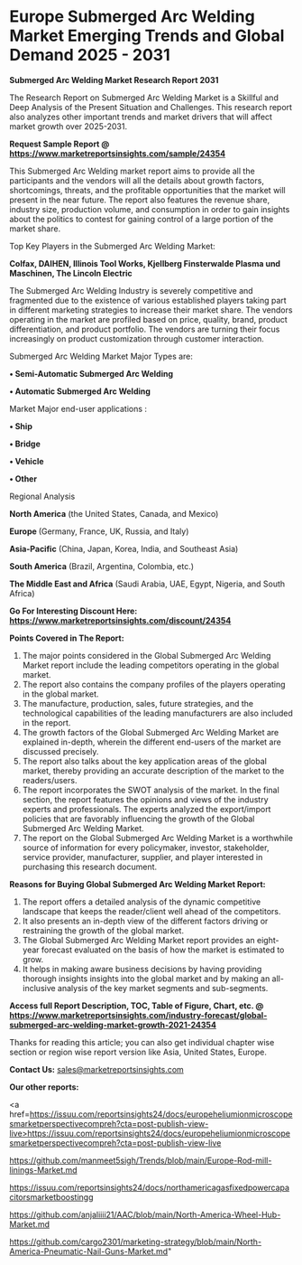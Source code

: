 # Europe Submerged Arc Welding Market Emerging Trends and Global Demand 2025 - 2031

<strong>Submerged Arc Welding Market Research Report 2031</strong>

The Research Report on Submerged Arc Welding Market is a Skillful and Deep Analysis of the Present Situation and Challenges. This research report also analyzes other important trends and market drivers that will affect market growth over 2025-2031.

<strong>Request Sample Report @ <a href=https://www.marketreportsinsights.com/sample/24354>https://www.marketreportsinsights.com/sample/24354</a></strong>

This Submerged Arc Welding market report aims to provide all the participants and the vendors will all the details about growth factors, shortcomings, threats, and the profitable opportunities that the market will present in the near future. The report also features the revenue share, industry size, production volume, and consumption in order to gain insights about the politics to contest for gaining control of a large portion of the market share.

Top Key Players in the Submerged Arc Welding Market:

<strong>Colfax, DAIHEN, Illinois Tool Works, Kjellberg Finsterwalde Plasma und Maschinen, The Lincoln Electric</strong>

The Submerged Arc Welding Industry is severely competitive and fragmented due to the existence of various established players taking part in different marketing strategies to increase their market share. The vendors operating in the market are profiled based on price, quality, brand, product differentiation, and product portfolio. The vendors are turning their focus increasingly on product customization through customer interaction.

Submerged Arc Welding Market Major Types are:

<strong>• Semi-Automatic Submerged Arc Welding

• Automatic Submerged Arc Welding</strong>

Market Major end-user applications :

<strong>• Ship

• Bridge

• Vehicle

• Other</strong>

Regional Analysis

</u><strong><b>North America</b></strong> (the United States, Canada, and Mexico)

<strong><b>Europe </b></strong>(Germany, France, UK, Russia, and Italy)

<strong><b>Asia-Pacific</b></strong> (China, Japan, Korea, India, and Southeast Asia)

<strong><b>South America</b></strong> (Brazil, Argentina, Colombia, etc.)

<strong><b>The Middle East and Africa</b></strong> (Saudi Arabia, UAE, Egypt, Nigeria, and South Africa)

<strong>Go For Interesting Discount Here: <a href=https://www.marketreportsinsights.com/discount/24354>https://www.marketreportsinsights.com/discount/24354</a></strong>

<strong>Points Covered in The Report:</strong>
<ol>
  <li>The major points considered in the Global Submerged Arc Welding Market report include the leading competitors operating in the global market.</li>
  <li>The report also contains the company profiles of the players operating in the global market.</li>
  <li>The manufacture, production, sales, future strategies, and the technological capabilities of the leading manufacturers are also included in the report.</li>
  <li>The growth factors of the Global Submerged Arc Welding Market are explained in-depth, wherein the different end-users of the market are discussed precisely.</li>
  <li>The report also talks about the key application areas of the global market, thereby providing an accurate description of the market to the readers/users.</li>
  <li>The report incorporates the SWOT analysis of the market. In the final section, the report features the opinions and views of the industry experts and professionals. The experts analyzed the export/import policies that are favorably influencing the growth of the Global Submerged Arc Welding Market.</li>
  <li>The report on the Global Submerged Arc Welding Market is a worthwhile source of information for every policymaker, investor, stakeholder, service provider, manufacturer, supplier, and player interested in purchasing this research document.</li>
</ol>
<strong>Reasons for Buying Global Submerged Arc Welding Market Report:</strong>

<ol>
  <li>The report offers a detailed analysis of the dynamic competitive landscape that keeps the reader/client well ahead of the competitors.</li>
  <li>It also presents an in-depth view of the different factors driving or restraining the growth of the global market.</li>
  <li>The Global Submerged Arc Welding Market report provides an eight-year forecast evaluated on the basis of how the market is estimated to grow.</li>
  <li>It helps in making aware business decisions by having providing thorough insights insights into the global market and by making an all-inclusive analysis of the key market segments and sub-segments.</li>
</ol>
<strong>Access full Report Description, TOC, Table of Figure, Chart, etc. @ <a href=https://www.marketreportsinsights.com/industry-forecast/global-submerged-arc-welding-market-growth-2021-24354>https://www.marketreportsinsights.com/industry-forecast/global-submerged-arc-welding-market-growth-2021-24354</a></strong>


Thanks for reading this article; you can also get individual chapter wise section or region wise report version like Asia, United States, Europe.

<strong>Contact Us:</strong>
sales@marketreportsinsights.com

<strong>Our other reports:</strong>

<a href=https://issuu.com/reportsinsights24/docs/europeheliumionmicroscopesmarketperspectivecompreh?cta=post-publish-view-live>https://issuu.com/reportsinsights24/docs/europeheliumionmicroscopesmarketperspectivecompreh?cta=post-publish-view-live</a>

<a href=https://github.com/manmeet5sigh/Trends/blob/main/Europe-Rod-mill-linings-Market.md>https://github.com/manmeet5sigh/Trends/blob/main/Europe-Rod-mill-linings-Market.md</a>

<a href=https://issuu.com/reportsinsights24/docs/northamericagasfixedpowercapacitorsmarketboostingg>https://issuu.com/reportsinsights24/docs/northamericagasfixedpowercapacitorsmarketboostingg</a>

<a href=https://github.com/anjaliiii21/AAC/blob/main/North-America-Wheel-Hub-Market.md>https://github.com/anjaliiii21/AAC/blob/main/North-America-Wheel-Hub-Market.md</a>

<a href=https://github.com/cargo2301/marketing-strategy/blob/main/North-America-Pneumatic-Nail-Guns-Market.md>https://github.com/cargo2301/marketing-strategy/blob/main/North-America-Pneumatic-Nail-Guns-Market.md</a>"
